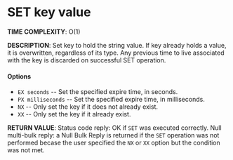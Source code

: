# SET key value #

**TIME COMPLEXITY**:
O(1)

**DESCRIPTION**:
Set key to hold the string value. If key already holds a value, it is
overwritten, regardless of its type. Any previous time to live associated with
the key is discarded on successful SET operation.

#### Options

* `EX seconds` -- Set the specified expire time, in seconds.
* `PX milliseconds` -- Set the specified expire time, in milliseconds.
* `NX` -- Only set the key if it does not already exist.
* `XX` -- Only set the key if it already exist.

**RETURN VALUE**:
Status code reply: OK if `SET` was executed correctly. Null multi-bulk reply: a
Null Bulk Reply is returned if the `SET` operation was not performed becase the
user specified the `NX` or `XX` option but the condition was not met.
